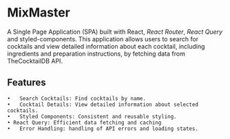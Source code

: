 # MixMaster

A Single Page Application (SPA) built with React, _React Router_, _React Query_ and styled-components. This application allows users to search for cocktails and view detailed information about each cocktail, including ingredients and preparation instructions, by fetching data from TheCocktailDB API.

## Features

    •	Search Cocktails: Find cocktails by name.
    •	Cocktail Details: View detailed information about selected cocktails.
    •	Styled Components: Consistent and reusable styling.
    • React Query: Efficient data fetching and caching
    •	Error Handling: handling of API errors and loading states.
